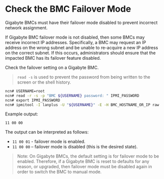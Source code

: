 # Check the BMC Failover Mode

Gigabyte BMCs must have their failover mode disabled to prevent incorrect network assignment.

If Gigabyte BMC failover mode is not disabled, then some BMCs may receive incorrect IP addresses. Specifically, a BMC may request an IP address on the wrong subnet and be unable
to re-acquire a new IP address on the correct subnet. If this occurs, administrators should ensure that the impacted BMC has its failover feature disabled.

Check the failover setting on a Gigabyte BMC.

> `read -s` is used to prevent the password from being written to the screen or the shell history.

```bash
ncn# USERNAME=root
ncn# read -r -s -p "BMC ${USERNAME} password: " IPMI_PASSWORD
ncn# export IPMI_PASSWORD
ncn# ipmitool -I lanplus -U "${USERNAME}" -E -H BMC_HOSTNAME_OR_IP raw 0x0c 0x02 0x01 210 0 0
```

Example output:

```text
11 00 00
```

The output can be interpreted as follows:

- `11 00 01` - failover mode is enabled.
- `11 00 00` – failover mode is disabled \(this is the desired state\).

> Note: On Gigabyte BMCs, the default setting is for failover mode to be enabled. Therefore, if a Gigabyte BMC is reset to defaults for any reason, or upgraded, then failover
> mode must be disabled again in order to switch the BMC to manual mode.
